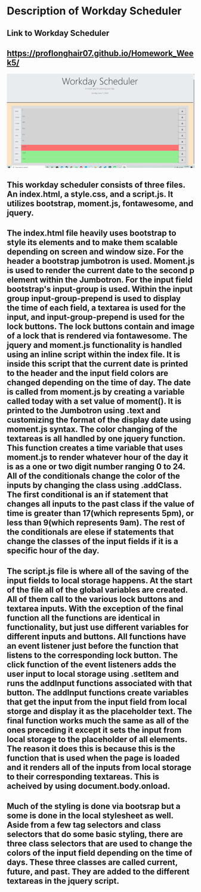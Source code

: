 # Description of Workday Scheduler

## Link to Workday Scheduler

## https://proflonghair07.github.io/Homework_Week5/

![](images/screenshot.png)

## This workday scheduler consists of three files. An index.html, a style.css, and a script.js. It utilizes bootstrap, moment.js, fontawesome, and jquery.

## The index.html file heavily uses bootstrap to style its elements and to make them scalable depending on screen and window size. For the header a bootstrap jumbotron is used. Moment.js is used to render the current date to the second p element within the Jumbotron. For the input field bootstrap's input-group is used. Within the input group input-group-prepend is used to display the time of each field, a textarea is used for the input, and input-group-prepend is used for the lock buttons. The lock buttons contain and image of a lock that is rendered via fontawesome. The jquery and moment.js functionality is handled using an inline script within the index file. It is inside this script that the current date is printed to the header and the input field colors are changed depending on the time of day. The date is called from moment.js by creating a variable called today with a set value of moment(). It is printed to the Jumbotron using .text and customizing the format of the display date using moment.js syntax. The color changing of the textareas is all handled by one jquery function. This function creates a time variable that uses moment.js to render whatever hour of the day it is as a one or two digit number ranging 0 to 24. All of the conditionals change the color of the inputs by changing the class using .addClass. The first conditional is an if statement that changes all inputs to the past class if the value of time is greater than 17(which represents 5pm), or less than 9(which represents 9am). The rest of the conditionals are elese if statements that change the classes of the input fields if it is a specific hour of the day.

## The script.js file is where all of the saving of the input fields to local storage happens. At the start of the file all of the global variables are created. All of them call to the various lock buttons and textarea inputs. With the exception of the final function all the functions are identical in functionality, but just use different variables for different inputs and buttons. All functions have an event listener just before the function that listens to the corresponding lock button. The click function of the event listeners adds the user input to local storage using .setItem and runs the addInput functions associated with that button. The addInput functions create variables that get the input from the input field from local storge and display it as the placeholder text. The final function works much the same as all of the ones preceding it except it sets the input from local storage to the placeholder of all elements. The reason it does this is because this is the function that is used when the page is loaded and it renders all of the inputs from local storage to their corresponding textareas. This is acheived by using document.body.onload.

## Much of the styling is done via bootsrap but a some is done in the local stylesheet as well. Aside from a few tag selectors and class selectors that do some basic styling, there are three class selectors that are used to change the colors of the input field depending on the time of days. These three classes are called current, future, and past. They are added to the different textareas in the jquery script.

